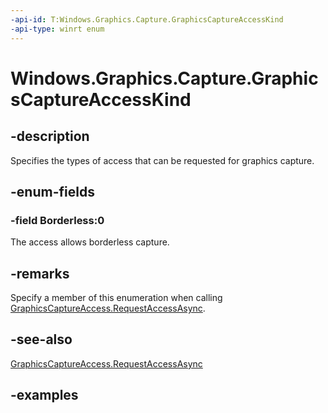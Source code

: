 ```yaml
---
-api-id: T:Windows.Graphics.Capture.GraphicsCaptureAccessKind
-api-type: winrt enum
---
```


# Windows.Graphics.Capture.GraphicsCaptureAccessKind

<!--
public enum GraphicsCaptureAccessKind
-->


## -description

Specifies the types of access that can be requested for graphics capture. 

## -enum-fields

### -field Borderless:0

The access allows borderless capture.

## -remarks

Specify a member of this enumeration when calling [GraphicsCaptureAccess.RequestAccessAsync](graphicscaptureaccess_requestaccessasync_1551329835.md).

## -see-also

[GraphicsCaptureAccess.RequestAccessAsync](graphicscaptureaccess_requestaccessasync_1551329835.md)

## -examples


